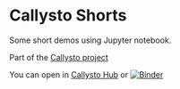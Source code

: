 # Callysto Shorts

Some short demos using Jupyter notebook.

Part of the [Callysto project](https://callysto.ca)

You can open in [Callysto Hub](https://hub.callysto.ca/jupyter/user-redirect/git-pull?repo=https://github.com/callysto/Shorts&subPath=master.ipynb) or [![Binder](https://mybinder.org/badge.svg)](https://mybinder.org/v2/gh/callysto/Shorts/master?filepath=master.ipynb)
